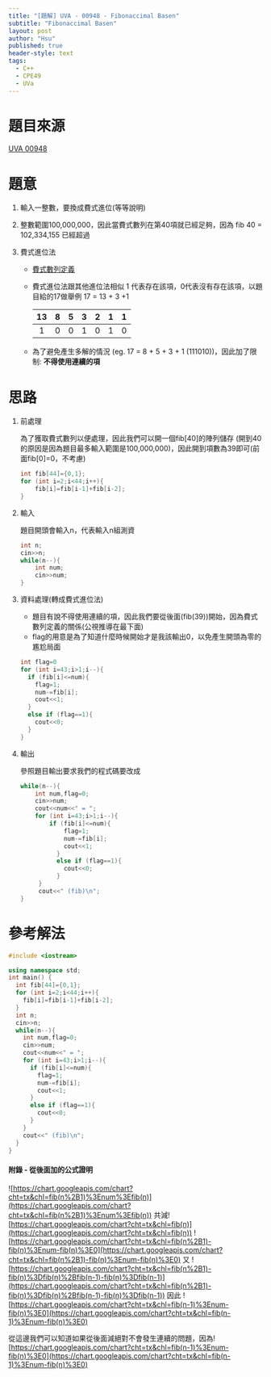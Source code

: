 ```yaml
---
title: "[題解] UVA - 00948 - Fibonaccimal Basen"
subtitle: "Fibonaccimal Basen"
layout: post
author: "Hsu"
published: true
header-style: text
tags:
  - C++
  - CPE49
  - UVa
---
```


# 題目來源
[UVA 00948](https://onlinejudge.org/index.php?option=com_onlinejudge&Itemid=8&category=24&page=show_problem&problem=889)

# 題意
1. 輸入一整數，要換成費式進位(等等說明)
2. 整數範圍100,000,000，因此當費式數列在第40項就已經足夠，因為 fib 40 = 102,334,155 已經超過
3. 費式進位法

    - [費式數列定義](https://zh.wikipedia.org/zh-tw/%E6%96%90%E6%B3%A2%E9%82%A3%E5%A5%91%E6%95%B0)
    - 費式進位法跟其他進位法相似 1 代表存在該項，0代表沒有存在該項，以題目給的17做舉例
        17 = 13 + 3 +1 
        
         13  |  8  |  5  |  3  |  2  |  1  |  1   |
       :----:|:---:|:---:|:---:|:---:|:---:|:----:|
        1    |  0  |  0  |  1  |  0  |  1  | 0    |
     
     - 為了避免產生多解的情況 (eg. 17 = 8 + 5 + 3 + 1 (111010))，因此加了限制: **不得使用連續的項** 

# 思路

1. 前處理
    
    為了獲取費式數列以便處理，因此我們可以開一個fib[40]的陣列儲存 (開到40的原因是因為題目最多輸入範圍是100,000,000)，因此開到項數為39即可(前面fib[0]=0，不考慮)
    
    ```Cpp
    int fib[44]={0,1};
    for (int i=2;i<44;i++){
        fib[i]=fib[i-1]+fib[i-2];
    }
    ```

2. 輸入

    題目開頭會輸入n，代表輸入n組測資
    ```cpp
    int n;
    cin>>n;
    while(n--){
        int num;
        cin>>num;
    }
    ```
    
3. 資料處理(轉成費式進位法)
    
    - 題目有說不得使用連續的項，因此我們要從後面(fib(39))開始，因為費式數列定義的關係(公視推導在最下面)
    - flag的用意是為了知道什麼時候開始才是我該輸出0，以免產生開頭為零的尷尬局面
    
    ```cpp
    int flag=0
    for (int i=43;i>1;i--){
      if (fib[i]<=num){
        flag=1;
        num-=fib[i];
        cout<<1;
      }
      else if (flag==1){
        cout<<0;
      }
    }
    ```
    
4. 輸出

    參照題目輸出要求我們的程式碼要改成
    
    ```cpp
    while(n--){
        int num,flag=0;
        cin>>num;
        cout<<num<<" = ";
        for (int i=43;i>1;i--){
            if (fib[i]<=num){
                flag=1;
                num-=fib[i];
                cout<<1;
              }
              else if (flag==1){
                cout<<0;
              }
         }
         cout<<" (fib)\n";
    }
    ```
    
# 參考解法
```cpp
#include <iostream>

using namespace std;
int main() {
  int fib[44]={0,1};
  for (int i=2;i<44;i++){
    fib[i]=fib[i-1]+fib[i-2];
  }
  int n;
  cin>>n;
  while(n--){
    int num,flag=0;
    cin>>num;
    cout<<num<<" = ";
    for (int i=43;i>1;i--){
      if (fib[i]<=num){
        flag=1;
        num-=fib[i];
        cout<<1;
      }
      else if (flag==1){
        cout<<0;
      }
    }
    cout<<" (fib)\n";
  }
}
```

#### 附錄 - 從後面加的公式證明

![https://chart.googleapis.com/chart?cht=tx&chl=fib(n%2B1)%3Enum%3Efib(n)](https://chart.googleapis.com/chart?cht=tx&chl=fib(n%2B1)%3Enum%3Efib(n))
共減![https://chart.googleapis.com/chart?cht=tx&chl=fib(n)](https://chart.googleapis.com/chart?cht=tx&chl=fib(n))
![https://chart.googleapis.com/chart?cht=tx&chl=fib(n%2B1)-fib(n)%3Enum-fib(n)%3E0](https://chart.googleapis.com/chart?cht=tx&chl=fib(n%2B1)-fib(n)%3Enum-fib(n)%3E0)
又
![https://chart.googleapis.com/chart?cht=tx&chl=fib(n%2B1)-fib(n)%3Dfib(n)%2Bfib(n-1)-fib(n)%3Dfib(n-1)](https://chart.googleapis.com/chart?cht=tx&chl=fib(n%2B1)-fib(n)%3Dfib(n)%2Bfib(n-1)-fib(n)%3Dfib(n-1))
因此
![https://chart.googleapis.com/chart?cht=tx&chl=fib(n-1)%3Enum-fib(n)%3E0](https://chart.googleapis.com/chart?cht=tx&chl=fib(n-1)%3Enum-fib(n)%3E0)

從這邊我們可以知道如果從後面減絕對不會發生連續的問題，因為![https://chart.googleapis.com/chart?cht=tx&chl=fib(n-1)%3Enum-fib(n)%3E0](https://chart.googleapis.com/chart?cht=tx&chl=fib(n-1)%3Enum-fib(n)%3E0)